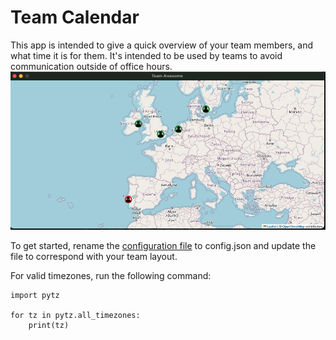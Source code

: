 # Team Calendar
This app is intended to give a quick overview of your team members, and what time it is for them. It's intended to be used by teams to avoid communication outside of office hours. 
![Screenshot of Team Calendar app running](docs/image.png)

To get started, rename the [configuration file](config/config.default.json) to config.json and update the file to correspond with your team layout. 

For valid timezones, run the following command:

```
import pytz

for tz in pytz.all_timezones:
    print(tz)
```